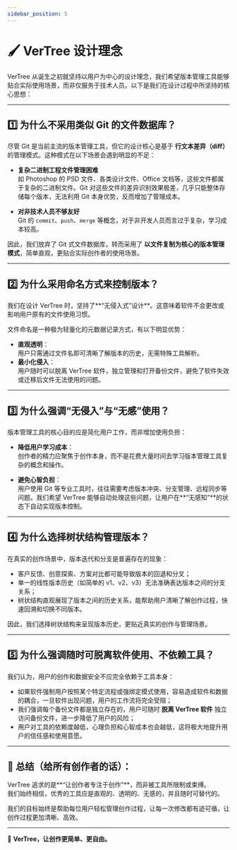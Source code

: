 ```yaml
---
sidebar_position: 5
---
```


# 🖌️ VerTree 设计理念

VerTree 从诞生之初就坚持以用户为中心的设计理念，我们希望版本管理工具能够贴合实际使用场景，而非仅服务于技术人员。以下是我们在设计过程中所坚持的核心思想：

---

## 1️⃣ 为什么不采用类似 Git 的文件数据库？

尽管 Git 是当前主流的版本管理工具，但它的设计核心是基于 **行文本差异（diff）** 的管理模式。这种模式在以下场景会遇到明显的不足：

- **复杂二进制工程文件管理困难**  
  如 Photoshop 的 PSD 文件、各类设计文件、Office 文档等，这些文件都属于复杂的二进制文件。Git 对这些文件的差异识别效果极差，几乎只能整体存储每个版本，无法利用 Git 本身优势，反而增加了管理成本。

- **对非技术人员不够友好**  
  Git 的 `commit`、`push`、`merge` 等概念，对于非开发人员而言过于复杂，学习成本较高。

因此，我们放弃了 Git 式文件数据库，转而采用了 **以文件复制为核心的版本管理模式**，简单直观，更贴合实际创作者的使用场景。

---

## 2️⃣ 为什么采用命名方式来控制版本？

我们在设计 VerTree 时，坚持了**“无侵入式”设计**。这意味着软件不会更改或影响用户原有的文件使用习惯。

文件命名是一种极为轻量化的元数据记录方式，有以下明显优势：

- **直观透明**：  
  用户只需通过文件名即可清晰了解版本的历史，无需特殊工具解析。
- **最小化侵入**：  
  用户随时可以脱离 VerTree 软件，独立管理和打开备份文件，避免了软件失效或迁移后文件无法使用的问题。

---

## 3️⃣ 为什么强调“无侵入”与“无感”使用？

版本管理工具的核心目的应是简化用户工作，而非增加使用负担：

- **降低用户学习成本**：  
  创作者的精力应聚焦于创作本身，而不是花费大量时间去学习版本管理工具复杂的概念和操作。

- **避免心智负担**：  
  用户使用 Git 等专业工具时，往往需要考虑版本冲突、分支管理、远程同步等问题。我们希望 VerTree 能够自动处理这些问题，让用户在**“无感知”**的状态下自动实现版本控制。

---

## 4️⃣ 为什么选择树状结构管理版本？

在真实的创作场景中，版本迭代和分支是普遍存在的现象：

- 客户反馈、创意探索、方案对比都可能导致版本的回退和分叉；
- 单一的线性版本历史（如简单的 v1、v2、v3）无法准确表达版本之间的分支关系；
- 树状结构直观展现了版本之间的历史关系，能帮助用户清晰了解创作过程，快速回溯和切换不同版本。

因此，我们选择树状结构来呈现版本历史，更贴近真实的创作与管理场景。

---

## 5️⃣ 为什么强调随时可脱离软件使用、不依赖工具？

我们认为，用户的创作和数据安全不应完全依赖于工具本身：

- 如果软件强制用户按照某个特定流程或强绑定模式使用，容易造成软件和数据的耦合，一旦软件出现问题，用户的工作流将完全受阻；
- 我们强调每个备份文件都是独立存在的，用户可随时 **脱离 VerTree 软件** 独立访问备份文件，进一步降低了用户的风险；
- 用户对工具的依赖度越低，心理负担和心智成本也会越低，这将极大地提升用户的信任感和使用意愿。

---

## 🌟 总结（给所有创作者的话）：

VerTree 追求的是**“让创作者专注于创作”**，而非被工具所限制或束缚。  
我们始终相信，优秀的工具应是直观的、透明的、无感的，并且随时可替代的。

我们的目标始终是帮助每位用户轻松管理创作过程，让每一次修改都有迹可循，让创作过程更加清晰、高效。

---

🌳 **VerTree，让创作更简单、更自由。**
